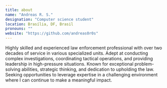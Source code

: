 ```yaml
---
title: about
name: "Andreas R. S."
designation: "Computer science student"
location: Brasília, DF, Brasil
pronouns: ""
website: "https://github.com/andreas0r0s"
---
```


Highly skilled and experienced law enforcement professional with over two decades of service in various specialized units. Adept at conducting complex investigations, coordinating tactical operations, and providing leadership in high-pressure situations. Known for exceptional problem-solving abilities, strategic thinking, and dedication to upholding the law. Seeking opportunities to leverage expertise in a challenging environment where I can continue to make a meaningful impact.

